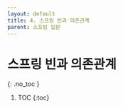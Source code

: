 ```yaml
---
layout: default
title: 4. 스프링 빈과 의존관계
parent: 스프링 입문
---
```


# 스프링 빈과 의존관계
{: .no_toc }

1. TOC
{:toc}